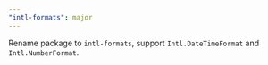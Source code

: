 ```yaml
---
"intl-formats": major
---
```


Rename package to `intl-formats`, support `Intl.DateTimeFormat` and `Intl.NumberFormat`.

